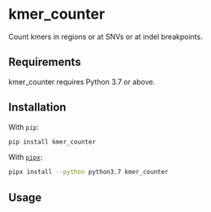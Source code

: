 # kmer_counter

Count kmers in regions or at SNVs or at indel breakpoints.

## Requirements

kmer_counter requires Python 3.7 or above.

## Installation

With `pip`:
```bash
pip install kmer_counter
```

With [`pipx`](https://github.com/pipxproject/pipx):
```bash
pipx install --python python3.7 kmer_counter
```

## Usage 